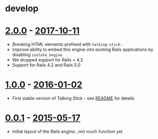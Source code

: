 # develop

# [2.0.0](https://github.com/mojolingo/talking_stick/compare/v1.0.0...v2.0.0) - [2017-10-11](https://rubygems.org/gems/talking_stick/versions/2.0.0)
* *Breaking* HTML elements prefixed with `talking-stick-`
* Improve ability to embed this engine into existing Rails applications by disabling `isolate_engine`
* We dropped support for Rails < 4.2
* Support for Rails 4.2 and Rails 5.0

# [1.0.0](https://github.com/mojolingo/talking_stick/compare/v0.0.1...v1.0.0) - [2016-01-02](https://rubygems.org/gems/talking_stick/versions/1.0.0)
* First stable version of Talking Stick - see [README](https://github.com/mojolingo/talking_stick/blob/v1.0.0/README.md) for details

# [0.0.1](https://github.com/mojolingo/talking_stick/releases/tag/v0.0.1) - [2015-05-17](https://rubygems.org/gems/talking_stick/versions/0.0.1)
* Initial layout of the Rails engine...not much function yet
